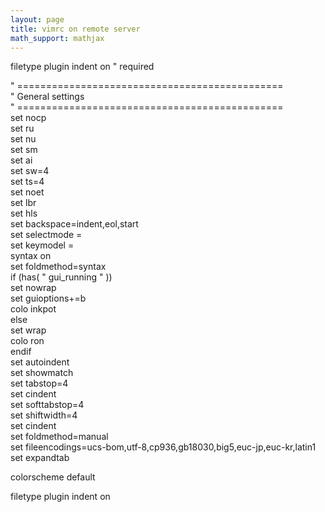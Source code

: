 ```yaml
---
layout: page
title: vimrc on remote server
math_support: mathjax
---
```



<div><p>filetype plugin indent on    &quot; required</p>
<p>&quot; ==============================================<br>&quot; General settings<br>&quot; ==============================================<br>set nocp<br>set ru<br>set nu<br>set sm<br>set ai<br>set sw=4<br>set ts=4<br>set noet<br>set lbr<br>set hls<br>set backspace=indent,eol,start<br>set selectmode =<br>set keymodel =<br>syntax on<br>set foldmethod=syntax<br>if (has( &quot; gui_running &quot; ))<br>set nowrap<br>set guioptions+=b<br>colo inkpot<br>else<br>set wrap<br>colo ron<br>endif<br>set autoindent<br>set showmatch<br>set tabstop=4<br>set cindent<br>set softtabstop=4<br>set shiftwidth=4<br>set cindent<br>set foldmethod=manual<br>set fileencodings=ucs-bom,utf-8,cp936,gb18030,big5,euc-jp,euc-kr,latin1<br>set expandtab</p>
<p>colorscheme default</p>
<p>filetype plugin indent on</p>
</div>


